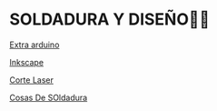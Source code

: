 # SOLDADURA Y DISEÑO🐧🐺

[Extra arduino](https://github.com/XXDARKNIGHTXX/SOLDADURA-Y-DISE-O/blob/main/Extra_Arduino.md#extra_arduinomd)

[Inkscape](https://github.com/XXDARKNIGHTXX/SOLDADURA-Y-DISE-O/blob/main/Inkscape.md#inkscape-)

[Corte Laser](https://github.com/XXDARKNIGHTXX/SOLDADURA-Y-DISE-O/blob/main/corte%20laser.MD#apuntes-clase-corte-laser)

[Cosas De SOldadura](https://github.com/XXDARKNIGHTXX/SOLDADURA-Y-DISE-O/blob/main/SOLDADURA.MD)
